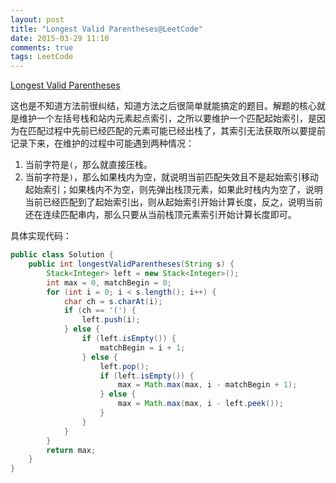 ```yaml
---
layout: post
title: "Longest Valid Parentheses@LeetCode"
date: 2015-03-29 11:10
comments: true
tags: LeetCode
---
```

[Longest Valid Parentheses](https://leetcode.com/problems/longest-valid-parentheses/)

<!-- more -->

这也是不知道方法前很纠结，知道方法之后很简单就能搞定的题目。解题的核心就是维护一个左括号栈和站内元素起点索引，之所以要维护一个匹配起始索引，是因为在匹配过程中先前已经匹配的元素可能已经出栈了，其索引无法获取所以要提前记录下来，在维护的过程中可能遇到两种情况：

1. 当前字符是`(`，那么就直接压栈。
2. 当前字符是`)`，那么如果栈内为空，就说明当前匹配失效且不是起始索引移动起始索引；如果栈内不为空，则先弹出栈顶元素，如果此时栈内为空了，说明当前已经匹配到了起始索引出，则从起始索引开始计算长度，反之，说明当前还在连续匹配串内，那么只要从当前栈顶元素索引开始计算长度即可。


具体实现代码：
	
```java
public class Solution {
    public int longestValidParentheses(String s) {
        Stack<Integer> left = new Stack<Integer>();
        int max = 0, matchBegin = 0;
        for (int i = 0; i < s.length(); i++) {
            char ch = s.charAt(i);
            if (ch == '(') {
                left.push(i);
            } else {
                if (left.isEmpty()) {
                    matchBegin = i + 1;
                } else {
                    left.pop();
                    if (left.isEmpty()) {
                        max = Math.max(max, i - matchBegin + 1);
                    } else {
                        max = Math.max(max, i - left.peek());
                    }
                }
            }
        }
        return max;
    }
}
```